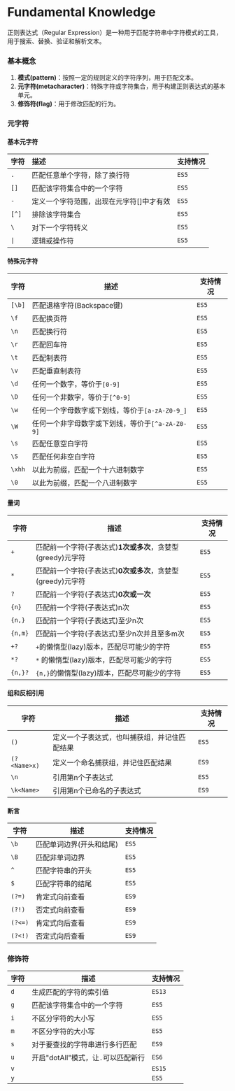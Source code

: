 # Fundamental Knowledge

正则表达式（Regular Expression）是一种用于匹配字符串中字符模式的工具，用于搜索、替换、验证和解析文本。

### 基本概念

1. **模式(pattern)**：按照一定的规则定义的字符序列，用于匹配文本。
2. **元字符(metacharacter)**：特殊字符或字符集合，用于构建正则表达式的基本单元。
3. **修饰符(flag)**：用于修改匹配的行为。



### 元字符

#### 基本元字符

| 字符  | 描述                                     | 支持情况 |
| ----- | :--------------------------------------- | :------- |
| `.`   | 匹配任意单个字符，除了换行符             | `ES5`    |
| `[]`  | 匹配该字符集合中的一个字符               | `ES5`    |
| `-`   | 定义一个字符范围，出现在元字符[]中才有效 | `ES5`    |
| `[^]` | 排除该字符集合                           | `ES5`    |
| `\`   | 对下一个字符转义                         | `ES5`    |
| `\|`  | 逻辑或操作符                             | `ES5`    |

#### 特殊元字符

| 字符   | 描述                                             | 支持情况 |
| ------ | ------------------------------------------------ | -------- |
| `[\b]` | 匹配退格字符(Backspace键)                        | `ES5`    |
| `\f`   | 匹配换页符                                       | `ES5`    |
| `\n`   | 匹配换行符                                       | `ES5`    |
| `\r`   | 匹配回车符                                       | `ES5`    |
| `\t`   | 匹配制表符                                       | `ES5`    |
| `\v`   | 匹配垂直制表符                                   | `ES5`    |
| `\d`   | 任何一个数字，等价于`[0-9]`                      | `ES5`    |
| `\D`   | 任何一个非数字，等价于`[^0-9]`                   | `ES5`    |
| `\w`   | 任何一个字母数字或下划线，等价于`[a-zA-Z0-9_]`   | `ES5`    |
| `\W`   | 任何一个非字母数字或下划线，等价于`[^a-zA-Z0-9]` | `ES5`    |
| `\s`   | 匹配任意空白字符                                 | `ES5`    |
| `\S`   | 匹配任何非空白字符                               | `ES5`    |
| `\xhh` | 以此为前缀，匹配一个十六进制数字                 | `ES5`    |
| `\0`   | 以此为前缀，匹配一个八进制数字                   | `ES5`    |

#### 量词

| 字符    | 描述                                                        | 支持情况 |
| ------- | ----------------------------------------------------------- | -------- |
| `+`     | 匹配前一个字符(子表达式)**1次或多次**，贪婪型(greedy)元字符 | `ES5`    |
| `*`     | 匹配前一个字符(子表达式)**0次或多次**，贪婪型(greedy)元字符 | `ES5`    |
| `?`     | 匹配前一个字符(子表达式)**0次或一次**                       | `ES5`    |
| `{n}`   | 匹配前一个字符(子表达式)n次                                 | `ES5`    |
| `{n,}`  | 匹配前一个字符(子表达式)至少n次                             | `ES5`    |
| `{n,m}` | 匹配前一个字符(子表达式)至少n次并且至多m次                  | `ES5`    |
| `+?`    | `+`的懒惰型(lazy)版本，匹配尽可能少的字符                   | `ES5`    |
| `*?`    | `*` 的懒惰型(lazy)版本，匹配尽可能少的字符                  | `ES5`    |
| `{n,}?` | `{n,}`的懒惰型(lazy)版本，匹配尽可能少的字符                | `ES5`    |

#### 组和反相引用

| 字符         | 描述                                         | 支持情况 |
| ------------ | -------------------------------------------- | -------- |
| `()`         | 定义一个子表达式，也叫捕获组，并记住匹配结果 | `ES5`    |
| `(?<Name>x)` | 定义一个命名捕获组，并记住匹配结果           | `ES9`    |
| `\n`         | 引用第n个子表达式                            | `ES5`    |
| `\k<Name>`   | 引用第n个已命名的子表达式                    | `ES9`    |

#### 断言

| 字符    | 描述                     | 支持情况 |
| ------- | ------------------------ | -------- |
| `\b`    | 匹配单词边界(开头和结尾) | `ES5`    |
| `\B`    | 匹配非单词边界           | `ES5`    |
| `^`     | 匹配字符串的开头         | `ES5`    |
| `$`     | 匹配字符串的结尾         | `ES5`    |
| `(?=)`  | 肯定式向前查看           | `ES9`    |
| `(?!)`  | 否定式向前查看           | `ES9`    |
| `(?<=)` | 肯定式向后查看           | `ES9`    |
| `(?<!)` | 否定式向后查看           | `ES9`    |


### 修饰符

| 字符 | 描述                                | 支持情况 |
| ---- | ----------------------------------- | -------- |
| `d`  | 生成匹配的字符的索引值              | `ES13`   |
| `g`  | 匹配该字符集合中的一个字符          | `ES5`    |
| `i`  | 不区分字符的大小写                  | `ES5`    |
| `m`  | 不区分字符的大小写                  | `ES5`    |
| `s`  | 对于要查找的字符串进行多行匹配      | `ES9`    |
| `u`  | 开启"dotAll"模式，让`.`可以匹配新行 | `ES6`    |
| `v`  |                                     | `ES15`   |
| `y`  |                                     | `ES5`    |

